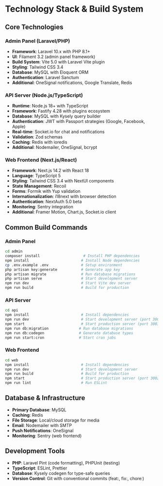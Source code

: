 # Technology Stack & Build System

## Core Technologies

### Admin Panel (Laravel/PHP)
- **Framework**: Laravel 10.x with PHP 8.1+
- **UI**: Filament 3.2 (admin panel framework)
- **Build System**: Vite 5.0 with Laravel Vite plugin
- **Styling**: Tailwind CSS 3.4
- **Database**: MySQL with Eloquent ORM
- **Authentication**: Laravel Sanctum
- **Additional**: OneSignal notifications, Google Translate, Redis

### API Server (Node.js/TypeScript)
- **Runtime**: Node.js 18+ with TypeScript
- **Framework**: Fastify 4.28 with plugins ecosystem
- **Database**: MySQL with Kysely query builder
- **Authentication**: JWT with Passport strategies (Google, Facebook, Apple)
- **Real-time**: Socket.io for chat and notifications
- **Validation**: Zod schemas
- **Caching**: Redis with ioredis
- **Additional**: Nodemailer, OneSignal, bcrypt

### Web Frontend (Next.js/React)
- **Framework**: Next.js 14.2 with React 18
- **Language**: TypeScript 5
- **Styling**: Tailwind CSS 3.4 with NextUI components
- **State Management**: Recoil
- **Forms**: Formik with Yup validation
- **Internationalization**: i18next with browser detection
- **Authentication**: NextAuth 5.0 beta
- **Monitoring**: Sentry integration
- **Additional**: Framer Motion, Chart.js, Socket.io client

## Common Build Commands

### Admin Panel
```bash
cd admin
composer install                    # Install PHP dependencies
npm install                        # Install Node dependencies
cp .env.example .env               # Setup environment
php artisan key:generate           # Generate app key
php artisan migrate                # Run database migrations
php artisan serve                  # Start development server
npm run dev                        # Start Vite dev server
npm run build                      # Build for production
```

### API Server
```bash
cd api
npm install                        # Install dependencies
npm run dev                        # Start development server (port 3009)
npm start                          # Start production server (port 3003)
npm run db:migration              # Run database migrations
npm run db:codegen                # Generate database types
npm run start:cron                # Start cron jobs
```

### Web Frontend
```bash
cd web
npm install                        # Install dependencies
npm run dev                        # Start development server
npm run build                      # Build for production
npm start                          # Start production server (port 3002)
npm run lint                       # Run ESLint
```

## Database & Infrastructure
- **Primary Database**: MySQL
- **Caching**: Redis
- **File Storage**: Local/cloud storage for media
- **Email**: Nodemailer with SMTP
- **Push Notifications**: OneSignal
- **Monitoring**: Sentry (web frontend)

## Development Tools
- **PHP**: Laravel Pint (code formatting), PHPUnit (testing)
- **TypeScript**: ESLint, Prettier
- **Database**: Kysely codegen for type-safe queries
- **Version Control**: Git with conventional commits (feat:, fix:, chore:)